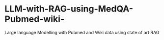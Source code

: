 # LLM-with-RAG-using-MedQA-Pubmed-wiki-
Large language Modelling with Pubmed and Wiki data using state of art RAG
